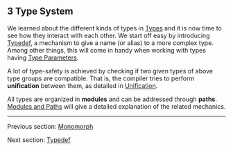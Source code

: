 ## 3 Type System

We learned about the different kinds of types in [Types](https://github.com/Simn/HaxeManual/tree/master/md/manual/2-Types.md) and it is now time to see how they interact with each other. We start off easy by introducing [Typedef](https://github.com/Simn/HaxeManual/tree/master/md/manual/3.1-Typedef.md), a mechanism to give a name (or alias) to a more complex type. Among other things, this will come in handy when working with types having [Type Parameters](https://github.com/Simn/HaxeManual/tree/master/md/manual/3.2-Type_Parameters.md).

A lot of type-safety is achieved by checking if two given types of above type groups are compatible. That is, the compiler tries to perform **unification** between them, as detailed in [Unification](https://github.com/Simn/HaxeManual/tree/master/md/manual/3.3-Unification.md).

All types are organized in **modules** and can be addressed through **paths**. [Modules and Paths](https://github.com/Simn/HaxeManual/tree/master/md/manual/3.5-Modules_and_Paths.md) will give a detailed explanation of the related mechanics.

---

Previous section: [Monomorph](https://github.com/Simn/HaxeManual/tree/master/md/manual/2.9-Monomorph.md)

Next section: [Typedef](https://github.com/Simn/HaxeManual/tree/master/md/manual/3.1-Typedef.md)